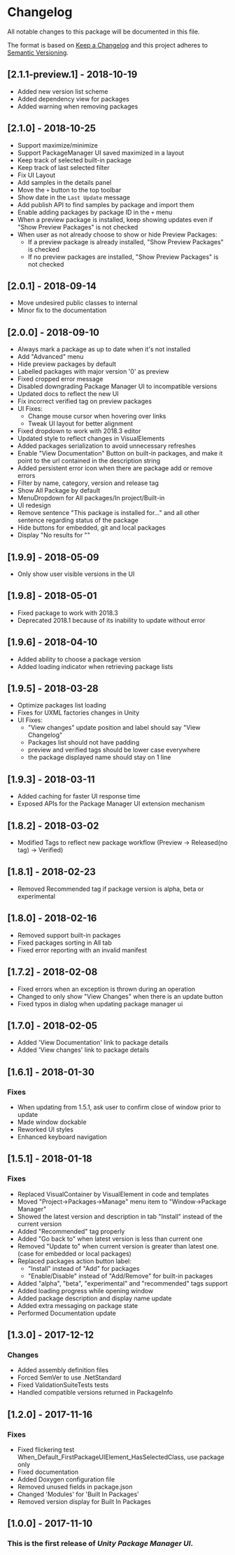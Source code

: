# Changelog
All notable changes to this package will be documented in this file.

The format is based on [Keep a Changelog](http://keepachangelog.com/en/1.0.0/)
and this project adheres to [Semantic Versioning](http://semver.org/spec/v2.0.0.html).

## [2.1.1-preview.1] - 2018-10-19
- Added new version list scheme
- Added dependency view for packages
- Added warning when removing packages

## [2.1.0] - 2018-10-25
- Support maximize/minimize
- Support PackageManager UI saved maximized in a layout
- Keep track of selected built-in package
- Keep track of last selected filter
- Fix UI Layout
- Add samples in the details panel
- Move the `+` button to the top toolbar
- Show date in the `Last Update` message
- Add publish API to find samples by package and import them
- Enable adding packages by package ID in the `+` menu
- When a preview package is installed, keep showing updates even if "Show Preview Packages" is not checked
- When user as not already choose to show or hide Preview Packages:
    - If a preview package is already installed, "Show Preview Packages" is checked
    - If no preview packages are installed, "Show Preview Packages" is not checked

## [2.0.1] - 2018-09-14
- Move undesired public classes to internal
- Minor fix to the documentation

## [2.0.0] - 2018-09-10
- Always mark a package as up to date when it's not installed
- Add "Advanced" menu
- Hide preview packages by default
- Labelled packages with major version '0' as preview
- Fixed cropped error message
- Disabled downgrading Package Manager UI to incompatible versions
- Updated docs to reflect the new UI
- Fix incorrect verified tag on preview packages
- UI Fixes:
    - Change mouse cursor when hovering over links
    - Tweak UI layout for better alignment
- Fixed dropdown to work with 2018.3 editor
- Updated style to reflect changes in VisualElements
- Added packages serialization to avoid unnecessary refreshes
- Enable "View Documentation" Button on built-in packages, and make it point to the url contained in the description string
- Added persistent error icon when there are package add or remove errors
- Filter by name, category, version and release tag
- Show All Package by default
- MenuDropdown for All packages/In project/Built-in
- UI redesign
- Remove sentence "This package is installed for..." and all other sentence regarding status of the package
- Hide buttons for embedded, git and local packages
- Display "No results for ""

## [1.9.9] - 2018-05-09
- Only show user visible versions in the UI

## [1.9.8] - 2018-05-01
- Fixed package to work with 2018.3
- Deprecated 2018.1 because of its inability to update without error

## [1.9.6] - 2018-04-10
- Added ability to choose a package version
- Added loading indicator when retrieving package lists

## [1.9.5] - 2018-03-28
- Optimize packages list loading
- Fixes for UXML factories changes in Unity
- UI Fixes:
    - "View changes" update position and label should say "View Changelog"
    - Packages list should not have padding
    - preview and verified tags should be lower case everywhere
    - the package displayed name should stay on 1 line

## [1.9.3] - 2018-03-11
- Added caching for faster UI response time
- Exposed APIs for the Package Manager UI extension mechanism

## [1.8.2] - 2018-03-02
- Modified Tags to reflect new package workflow (Preview -> Released(no tag) -> Verified)

## [1.8.1] - 2018-02-23
- Removed Recommended tag if package version is alpha, beta or experimental

## [1.8.0] - 2018-02-16
- Removed support built-in packages
- Fixed packages sorting in All tab
- Fixed error reporting with an invalid manifest

## [1.7.2] - 2018-02-08
- Fixed errors when an exception is thrown during an operation
- Changed to only show "View Changes" when there is an update button
- Fixed typos in dialog when updating package manager ui

## [1.7.0] - 2018-02-05
- Added 'View Documentation' link to package details
- Added 'View changes' link to package details

## [1.6.1] - 2018-01-30
### Fixes
- When updating from 1.5.1, ask user to confirm close of window prior to update
- Made window dockable
- Reworked UI styles
- Enhanced keyboard navigation

## [1.5.1] - 2018-01-18
### Fixes
- Replaced VisualContainer by VisualElement in code and templates
- Moved "Project->Packages->Manage" menu item to "Window->Package Manager"
- Showed the latest version and description in tab "Install" instead of the current version
- Added "Recommended" tag properly
- Added "Go back to" when latest version is less than current one
- Removed "Update to" when current version is greater than latest one. (case for embedded or local packages)
- Replaced packages action button label:
    - "Install" instead of "Add" for packages
    - "Enable/Disable" instead of "Add/Remove" for built-in packages
- Added "alpha", "beta", "experimental" and "recommended" tags support
- Added loading progress while opening window
- Added package description and display name update
- Added extra messaging on package state
- Performed Documentation update

## [1.3.0] - 2017-12-12
### Changes
- Added assembly definition files
- Forced SemVer to use .NetStandard
- Fixed ValidationSuiteTests tests
- Handled compatible versions returned in PackageInfo

## [1.2.0] - 2017-11-16
### Fixes
- Fixed flickering test When_Default_FirstPackageUIElement_HasSelectedClass, use package only
- Fixed documentation
- Added Doxygen configuration file
- Removed unused fields in package.json
- Changed 'Modules' for 'Built In Packages'
- Removed version display for Built In Packages

## [1.0.0] - 2017-11-10
### This is the first release of *Unity Package Manager UI*.
